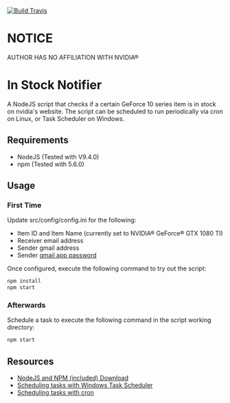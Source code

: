 [![Build Travis](https://img.shields.io/travis/acheaito/geforce-in-stock-notifier/master.svg)](https://travis-ci.org/acheaito/geforce-in-stock-notifier)
# NOTICE
AUTHOR HAS NO AFFILIATION WITH NVIDIA&reg;  

# In Stock Notifier
A NodeJS script that checks if a certain GeForce 10 series item is in stock on nvidia's website. 
The script can be scheduled to run periodically via cron on Linux, or Task Scheduler on Windows.

## Requirements
- NodeJS (Tested with V9.4.0)
- npm (Tested with 5.6.0)

## Usage

### First Time
Update src/config/config.ini for the following:
* Item ID and Item Name (currently set to NVIDIA&reg; GeForce&reg; GTX 1080 TI)
* Receiver email address
* Sender gmail address
* Sender [gmail app password](https://support.google.com/mail/answer/185833?hl=en)

Once configured, execute the following command to try out the script:
```bash
npm install
npm start
```

### Afterwards
Schedule a task to execute the following command in the script working directory:
```bash
npm start
```
## Resources
* [NodeJS and NPM (included) Download](https://nodejs.org/en/)
* [Scheduling tasks with Windows Task Scheduler](https://docs.microsoft.com/en-us/previous-versions/windows/it-pro/windows-server-2008-R2-and-2008/cc748993(v=ws.11))
* [Scheduling tasks with cron](https://www.techrepublic.com/blog/linux-and-open-source/schedule-periodic-tasks-with-cron/)

